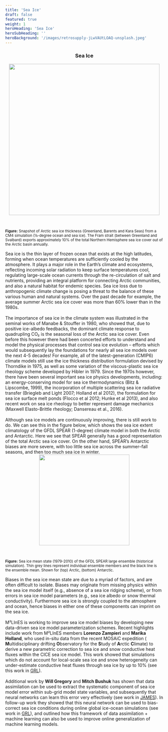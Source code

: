 ```yaml
---
title: 'Sea Ice'
draft: false
featured: true
weight: 1
heroHeading: 'Sea Ice'
heroSubHeading: ''
heroBackground: '/images/retrosupply-jLwVAUtLOAQ-unsplash.jpeg'
---
```

<h3 style="text-align: center;">Sea Ice</h3>

<center>
<img src="/images/research/seaice.png" style="width: 50vw; padding-bottom: 30px; padding-top: 0px">
</center>
<p style="text-align: left;"><small><b>Figure:</b> Snapshot of Arctic sea ice thickness (Greenland, Barents and Kara Seas) from a CM4 simulation (⅛-degree ocean and sea ice). The Fram strait (between Greenland and Svalbard) exports approximately 10% of the total Northern Hemisphere sea ice cover out of the Arctic basin annually.</small></p>
Sea ice is the thin layer of frozen ocean that exists at the high latitudes, forming when ocean temperatures are sufficiently cooled by the atmosphere. It plays a major role in the Earth’s climate and ecosystems, reflecting incoming solar radiation to keep surface temperatures cool, regulating large-scale ocean currents through the re-circulation of salt and nutrients, providing an integral platform for connecting Arctic communities, and also a natural habitat for endemic species. Sea ice loss due to anthropogenic climate change is posing a threat to the balance of these various human and natural systems. Over the past decade for example, the average summer Arctic sea ice cover was more than 60% lower than in the 1980s.
<br/><br/>
The importance of sea ice in the climate system was illustrated in the seminal works of Manabe & Stouffer in 1980, who showed that, due to positive ice-albedo feedbacks, the dominant climate response to quadrupling CO₂ is the seasonal loss of the Arctic sea ice cover. Even before this however there had been concerted efforts to understand and model the physical processes that control sea ice evolution – efforts which would subsequently lay the foundations for nearly all sea ice models over the next 4-5 decades! For example, all of the latest-generation (CMIP6) climate models still use the ice thickness distribution formulation devised by Thorndike in 1975, as well as some variation of the viscous-plastic sea ice rheology scheme developed by Hibler in 1979. Since the 1970s however, there have been several important sea ice physics developments, including: an energy-conserving model for sea ice thermodynamics (Bitz & Lipscombe, 1999), the incorporation of multiple scattering sea ice radiative transfer (Briegleb and Light 2007; Holland et al 2012), the formulation for sea ice surface melt ponds (Flocco et al 2012; Hunke et al 2013), and also recent work on sea ice rheology to better represent damage mechanics (Maxwell Elasto-Brittle rheology; Dansereau et al., 2016).
<br/><br/>
Although sea ice models are continuously improving, there is still work to do. We can see this in the figure below, which shows the sea ice extent climatology of the GFDL SPEAR (1-degree) climate model in both the Arctic and Antarctic. Here we see that SPEAR generally has a good representation of the total Arctic sea ice cover. On the other hand, SPEAR’s Antarctic biases are more severe, with too little sea ice across the summer–fall seasons, and then too much sea ice in winter.
<center>
<img src="/images/research/SPEAR.png" style="width: 30vw; padding-bottom: 30px; padding-top: 0px">
</center>
<p style="text-align: left;"><small><b>Figure:</b> Sea ice mean state (1979-2010) of the GFDL SPEAR large ensemble (historical simulation). Thin grey lines represent individual ensemble members and the black line is the ensemble mean. Shown for (top) Arctic, (bottom) Antarctic.</small></p>
Biases in the sea ice mean state are due to a myriad of factors, and are often difficult to isolate. Biases may originate from missing physics within the sea ice model itself (e.g., absence of a sea ice ridging scheme), or from errors in sea ice model parameters (e.g., sea ice albedo or snow thermal conductivity). Furthermore sea ice is strongly coupled to the atmosphere and ocean, hence biases in either one of these components can imprint on the sea ice.  
<br/><br/>
M²LInES is working to improve sea ice model biases by developing new data-driven sea ice model parameterization schemes. Recent highlights include work from M²LInES members <b>Lorenzo Zampieri</b> and <b>Marika Holland</b>, who used in-situ data from the recent MOSAiC expedition ( <b>M</b>ultidisciplinary drifting <b>O</b>bservatory for the <b>S</b>tudy of <b>A</b>rctic <b>C</b>limate) to derive a new parametric correction to sea ice and snow conductive heat fluxes within the CICE sea ice model. This work showed that simulations which do not account for local-scale sea ice and snow heterogeneity can under-estimate conductive heat fluxes through sea ice by up to 10% (see this work in <a href="https://doi.org/10.1029/2023GL106760" target="_blank">GRL</a>).
<br/><br/>
Additional work by <b>Will Gregory</b> and <b>Mitch Bushuk</b> has shown that data assimilation can be used to extract the systematic component of sea ice model error within sub-grid model state variables, and subsequently that neural networks can learn this error very effectively (see work in <a href="https://doi.org/10.1029/2023MS003757" target="_blank">JAMES</a>). In follow-up work they showed that this neural network can be used to bias-correct sea ice conditions during online global ice-ocean simulations (see work in <a href="https://doi.org/10.1029/2023GL106776" target="_blank">GRL</a>), and outlined how this framework of data assimilation + machine learning can also be used to improve online generalization of machine learning models.
